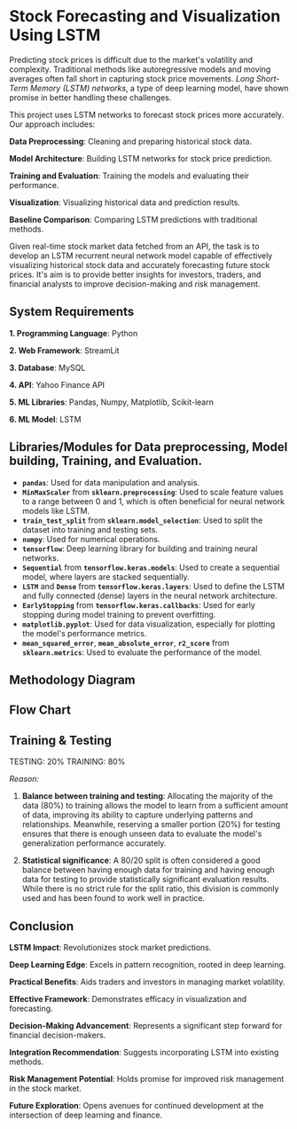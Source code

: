 
# Stock Forecasting and Visualization Using LSTM

Predicting stock prices is difficult due to the market's volatility and complexity. Traditional methods like autoregressive models and moving averages often fall short in capturing stock price movements. *Long Short-Term Memory (LSTM) networks*, a type of deep learning model, have shown promise in better handling these challenges.

This project uses LSTM networks to forecast stock prices more accurately. Our approach includes:

**Data Preprocessing**: Cleaning and preparing historical stock data.

**Model Architecture**: Building LSTM networks for stock price prediction.

**Training and Evaluation**: Training the models and evaluating their performance.

**Visualization**: Visualizing historical data and prediction results.

**Baseline Comparison**: Comparing LSTM predictions with traditional methods.

Given real-time stock market data fetched from an API, the task is to develop an LSTM recurrent neural network model capable of effectively visualizing historical stock data and accurately forecasting future stock prices. It's aim is to provide better insights for investors, traders, and financial analysts to improve decision-making and risk management.


## System Requirements

**1. Programming Language**: Python

**2. Web Framework**: StreamLit

**3. Database**: MySQL

**4. API**: Yahoo Finance API

**5. ML Libraries**: Pandas, Numpy, Matplotlib, Scikit-learn

**6. ML Model**: LSTM


## Libraries/Modules for Data preprocessing, Model building, Training, and Evaluation.

- **`pandas`**: Used for data manipulation and analysis.
- **`MinMaxScaler`** from **`sklearn.preprocessing`**: Used to scale feature values to a range between 0 and 1, which is often beneficial for neural network models like LSTM.
- **`train_test_split`** from **`sklearn.model_selection`**: Used to split the dataset into training and testing sets.
- **`numpy`**: Used for numerical operations.
- **`tensorflow`**: Deep learning library for building and training neural networks.
- **`Sequential`** from **`tensorflow.keras.models`**: Used to create a sequential model, where layers are stacked sequentially.
- **`LSTM`** and **`Dense`** from **`tensorflow.keras.layers`**: Used to define the LSTM and fully connected (dense) layers in the neural network architecture.
- **`EarlyStopping`** from **`tensorflow.keras.callbacks`**: Used for early stopping during model training to prevent overfitting.
- **`matplotlib.pyplot`**: Used for data visualization, especially for plotting the model's performance metrics.
- **`mean_squared_error`**, **`mean_absolute_error`**, **`r2_score`** from **`sklearn.metrics`**: Used to evaluate the performance of the model.
##  Methodology Diagram
## Flow Chart
## Training & Testing 

TESTING: 20%
TRAINING: 80%

*Reason:*

1. **Balance between training and testing**: Allocating the majority of the data (80%) to training allows the model to learn from a sufficient amount of data, improving its ability to capture underlying patterns and relationships. Meanwhile, reserving a smaller portion (20%) for testing ensures that there is enough unseen data to evaluate the model's generalization performance accurately.

2. **Statistical significance**: A 80/20 split is often considered a good balance between having enough data for training and having enough data for testing to provide statistically significant evaluation results. While there is no strict rule for the split ratio, this division is commonly used and has been found to work well in practice.
## Conclusion

**LSTM Impact**:  Revolutionizes stock market predictions.

**Deep Learning Edge**:  Excels in pattern recognition, rooted in deep learning.

**Practical Benefits**: Aids traders and investors in managing market volatility.

**Effective Framework**: Demonstrates efficacy in visualization and forecasting.

**Decision-Making Advancement**: Represents a significant step forward for financial decision-makers.

**Integration Recommendation**: Suggests incorporating LSTM into existing methods.

**Risk Management Potential**: Holds promise for improved risk management in the stock market.

**Future Exploration**: Opens avenues for continued development at the intersection of deep learning and finance.